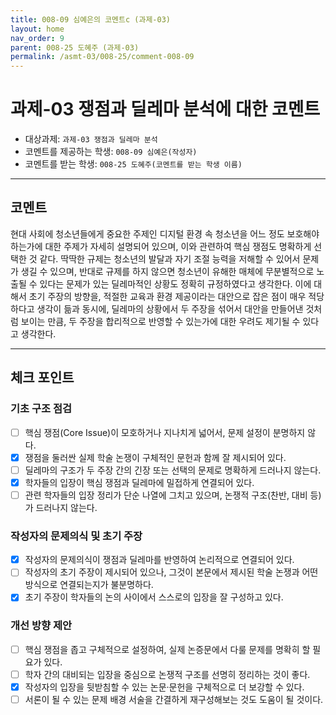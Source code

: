 ```yaml
---
title: 008-09 심예은의 코멘트c (과제-03) 
layout: home
nav_order: 9
parent: 008-25 도혜주 (과제-03)
permalink: /asmt-03/008-25/comment-008-09
---
```


# 과제-03 쟁점과 딜레마 분석에 대한 코멘트

- 대상과제: `과제-03 쟁점과 딜레마 분석`
- 코멘트를 제공하는 학생: `008-09 심예은(작성자)` 
- 코멘트를 받는 학생: `008-25 도혜주(코멘트를 받는 학생 이름)` 

---

## 코멘트

현대 사회에 청소년들에게 중요한 주제인 디지털 환경 속 청소년을 어느 정도 보호해야 하는가에 대한 주제가 자세히 설명되어 있으며, 이와 관련하여 핵심 쟁점도 명확하게 선택한 것 같다. 딱딱한 규제는 청소년의 발달과 자기 조절 능력을 저해할 수 있어서 문제가 생길 수 있으며, 반대로 규제를 하지 않으면 청소년이 유해한 매체에 무분별적으로 노출될 수 있다는 문제가 있는 딜레마적인 상황도 정확히 규정하였다고 생각한다. 이에 대해서 초기 주장의 방향을, 적절한 교육과 환경 제공이라는 대안으로 잡은 점이 매우 적당하다고 생각이 듦과 동시에, 딜레마의 상황에서 두 주장을 섞어서 대안을 만들어낸 것처럼 보이는 만큼, 두 주장을 합리적으로 반영할 수 있는가에 대한 우려도 제기될 수 있다고 생각한다.

---

## 체크 포인트

### **기초 구조 점검**
- [ ] 핵심 쟁점(Core Issue)이 모호하거나 지나치게 넓어서, 문제 설정이 분명하지 않다.
- [x] 쟁점을 둘러싼 실제 학술 논쟁이 구체적인 문헌과 함께 잘 제시되어 있다.
- [ ] 딜레마의 구조가 두 주장 간의 긴장 또는 선택의 문제로 명확하게 드러나지 않는다.
- [x] 학자들의 입장이 핵심 쟁점과 딜레마에 밀접하게 연결되어 있다.
- [ ] 관련 학자들의 입장 정리가 단순 나열에 그치고 있으며, 논쟁적 구조(찬반, 대비 등)가 드러나지 않는다.

### **작성자의 문제의식 및 초기 주장**
- [x] 작성자의 문제의식이 쟁점과 딜레마를 반영하여 논리적으로 연결되어 있다.
- [ ] 작성자의 초기 주장이 제시되어 있으나, 그것이 본문에서 제시된 학술 논쟁과 어떤 방식으로 연결되는지가 불분명하다.
- [x] 초기 주장이 학자들의 논의 사이에서 스스로의 입장을 잘 구성하고 있다.

### **개선 방향 제안**
- [ ] 핵심 쟁점을 좁고 구체적으로 설정하여, 실제 논증문에서 다룰 문제를 명확히 할 필요가 있다.
- [ ] 학자 간의 대비되는 입장을 중심으로 논쟁적 구조를 선명히 정리하는 것이 좋다.
- [x] 작성자의 입장을 뒷받침할 수 있는 논문·문헌을 구체적으로 더 보강할 수 있다.
- [ ] 서론이 될 수 있는 문제 배경 서술을 간결하게 재구성해보는 것도 도움이 될 것이다.
